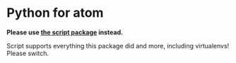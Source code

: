 # Python for atom

**Please use [the script package](https://atom.io/packages/script) instead.**

Script supports everything this package did and more, including virtualenvs! Please switch.
